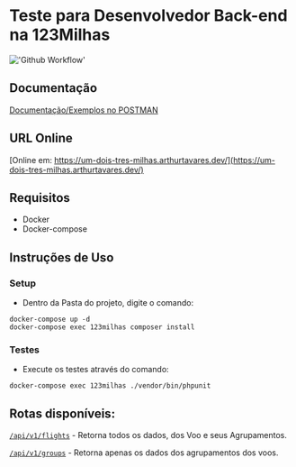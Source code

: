 # Teste para Desenvolvedor Back-end na 123Milhas

!['Github Workflow'](https://github.com/arthurtavaresdev/123milhas-teste-backend/actions/workflows/test.yml/badge.svg)


## Documentação
[Documentação/Exemplos no POSTMAN](https://documenter.getpostman.com/view/5518072/TzXtK1Q3)


## URL Online
[Online em: https://um-dois-tres-milhas.arthurtavares.dev/](https://um-dois-tres-milhas.arthurtavares.dev/)

## Requisitos
- Docker
- Docker-compose

## Instruções de Uso

### Setup
- Dentro da Pasta do projeto, digite o comando:
```shell
docker-compose up -d
docker-compose exec 123milhas composer install
```

### Testes
- Execute os testes através do comando:
```shell
docker-compose exec 123milhas ./vendor/bin/phpunit

```

## Rotas disponíveis:
[`/api/v1/flights`](https://um-dois-tres-milhas.arthurtavares.dev/api/flights) - Retorna todos os dados, dos Voo e seus Agrupamentos.

[`/api/v1/groups`](https://um-dois-tres-milhas.arthurtavares.dev/api/groups) - Retorna apenas os dados dos agrupamentos dos voos.


